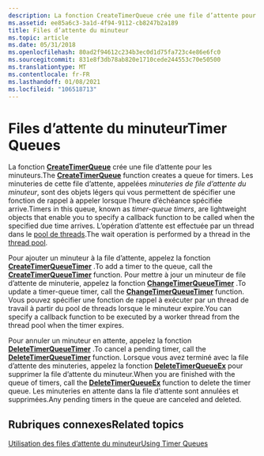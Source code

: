 ```yaml
---
description: La fonction CreateTimerQueue crée une file d’attente pour les minuteurs.
ms.assetid: ee85a6c3-3a1d-4f94-9112-cb8247b2a189
title: Files d’attente du minuteur
ms.topic: article
ms.date: 05/31/2018
ms.openlocfilehash: 80ad2f94612c234b3ec0d1d75fa723c4e86e6fc0
ms.sourcegitcommit: 831e8f3db78ab820e1710cede244553c70e50500
ms.translationtype: MT
ms.contentlocale: fr-FR
ms.lasthandoff: 01/08/2021
ms.locfileid: "106518713"
---
```

# <a name="timer-queues"></a><span data-ttu-id="43612-103">Files d’attente du minuteur</span><span class="sxs-lookup"><span data-stu-id="43612-103">Timer Queues</span></span>

<span data-ttu-id="43612-104">La fonction [**CreateTimerQueue**](/windows/win32/api/threadpoollegacyapiset/nf-threadpoollegacyapiset-createtimerqueue) crée une file d’attente pour les minuteurs.</span><span class="sxs-lookup"><span data-stu-id="43612-104">The [**CreateTimerQueue**](/windows/win32/api/threadpoollegacyapiset/nf-threadpoollegacyapiset-createtimerqueue) function creates a queue for timers.</span></span> <span data-ttu-id="43612-105">Les minuteries de cette file d’attente, appelées *minuteries de file d’attente du minuteur*, sont des objets légers qui vous permettent de spécifier une fonction de rappel à appeler lorsque l’heure d’échéance spécifiée arrive.</span><span class="sxs-lookup"><span data-stu-id="43612-105">Timers in this queue, known as *timer-queue timers*, are lightweight objects that enable you to specify a callback function to be called when the specified due time arrives.</span></span> <span data-ttu-id="43612-106">L’opération d’attente est effectuée par un thread dans le [pool de threads](../procthread/thread-pooling.md).</span><span class="sxs-lookup"><span data-stu-id="43612-106">The wait operation is performed by a thread in the [thread pool](../procthread/thread-pooling.md).</span></span>

<span data-ttu-id="43612-107">Pour ajouter un minuteur à la file d’attente, appelez la fonction [**CreateTimerQueueTimer**](/windows/win32/api/threadpoollegacyapiset/nf-threadpoollegacyapiset-createtimerqueuetimer) .</span><span class="sxs-lookup"><span data-stu-id="43612-107">To add a timer to the queue, call the [**CreateTimerQueueTimer**](/windows/win32/api/threadpoollegacyapiset/nf-threadpoollegacyapiset-createtimerqueuetimer) function.</span></span> <span data-ttu-id="43612-108">Pour mettre à jour un minuteur de file d’attente de minuterie, appelez la fonction [**ChangeTimerQueueTimer**](/windows/win32/api/threadpoollegacyapiset/nf-threadpoollegacyapiset-changetimerqueuetimer) .</span><span class="sxs-lookup"><span data-stu-id="43612-108">To update a timer-queue timer, call the [**ChangeTimerQueueTimer**](/windows/win32/api/threadpoollegacyapiset/nf-threadpoollegacyapiset-changetimerqueuetimer) function.</span></span> <span data-ttu-id="43612-109">Vous pouvez spécifier une fonction de rappel à exécuter par un thread de travail à partir du pool de threads lorsque le minuteur expire.</span><span class="sxs-lookup"><span data-stu-id="43612-109">You can specify a callback function to be executed by a worker thread from the thread pool when the timer expires.</span></span>

<span data-ttu-id="43612-110">Pour annuler un minuteur en attente, appelez la fonction [**DeleteTimerQueueTimer**](/windows/win32/api/threadpoollegacyapiset/nf-threadpoollegacyapiset-deletetimerqueuetimer) .</span><span class="sxs-lookup"><span data-stu-id="43612-110">To cancel a pending timer, call the [**DeleteTimerQueueTimer**](/windows/win32/api/threadpoollegacyapiset/nf-threadpoollegacyapiset-deletetimerqueuetimer) function.</span></span> <span data-ttu-id="43612-111">Lorsque vous avez terminé avec la file d’attente des minuteries, appelez la fonction [**DeleteTimerQueueEx**](/windows/win32/api/threadpoollegacyapiset/nf-threadpoollegacyapiset-deletetimerqueueex) pour supprimer la file d’attente du minuteur.</span><span class="sxs-lookup"><span data-stu-id="43612-111">When you are finished with the queue of timers, call the [**DeleteTimerQueueEx**](/windows/win32/api/threadpoollegacyapiset/nf-threadpoollegacyapiset-deletetimerqueueex) function to delete the timer queue.</span></span> <span data-ttu-id="43612-112">Les minuteries en attente dans la file d’attente sont annulées et supprimées.</span><span class="sxs-lookup"><span data-stu-id="43612-112">Any pending timers in the queue are canceled and deleted.</span></span>

## <a name="related-topics"></a><span data-ttu-id="43612-113">Rubriques connexes</span><span class="sxs-lookup"><span data-stu-id="43612-113">Related topics</span></span>

<dl> <dt>

[<span data-ttu-id="43612-114">Utilisation des files d’attente du minuteur</span><span class="sxs-lookup"><span data-stu-id="43612-114">Using Timer Queues</span></span>](using-timer-queues.md)
</dt> </dl>

 

 
